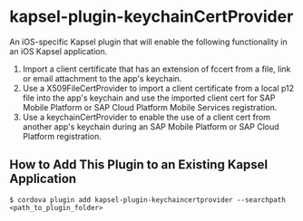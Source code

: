 kapsel-plugin-keychainCertProvider
==================================
An iOS-specific Kapsel plugin that will enable the following functionality in an iOS Kapsel application.
1. Import a client certificate that has an extension of fccert from a file, link or email attachment to the app's keychain.
2. Use a X509FileCertProvider to import a client certificate from a local p12 file into the app's keychain and use the imported client cert for SAP Mobile Platform or SAP Cloud Platform Mobile Services registration.
3. Use a keychainCertProvider to enable the use of a client cert from another app's keychain during an SAP Mobile Platform or SAP Cloud Platform registration. 

How to Add This Plugin to an Existing Kapsel Application
--------------------------------------------------------
```
$ cordova plugin add kapsel-plugin-keychaincertprovider --searchpath <path_to_plugin_folder>
```
